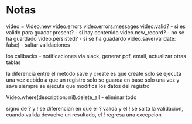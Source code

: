 # Notas

video = Video.new
video.errors
video.errors.messages
video.valid? - si es valido para guadar
present? - si hay contenido
video.new_record? - no se ha guardado
video.persisted? - si se ha guadardo
video.save(validate: false) - saltar validaciones

los callbacks - notificaciones via slack, generar pdf, email, actualizar otras tablas

la diferencia entre el metodo save y create es que create solo se ejecuta una vez debido a que un registro solo se guarda en base solo una vez y save siempre se ejecuta que modifica los datos del registro

Video.where(description: nil).delete_all - eliminar todo

signo de ? y ! se diferencian en que el ? valida y el ! se salta la validacion, cuando valida devuelve un resultado, el ! regresa una excepcion
